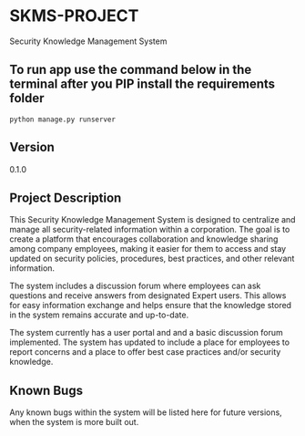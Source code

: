 # SKMS-PROJECT

Security Knowledge Management System
## To run app use the command below in the terminal after you PIP install the requirements folder
`python manage.py runserver`

## Version
0.1.0
## Project Description
This Security Knowledge Management System is designed to centralize and manage all security-related information within a corporation. The goal is to create a platform that encourages collaboration and knowledge sharing among company employees, making it easier for them to access and stay updated on security policies, procedures, best practices, and other relevant information.

The system includes a discussion forum where employees can ask questions and receive answers from designated Expert users. This allows for easy information exchange and helps ensure that the knowledge stored in the system remains accurate and up-to-date. 

The system currently has a user portal and and a basic discussion forum implemented.
The system has updated to include a place for employees to report concerns and a place to offer best case practices and/or security knowledge.
## Known Bugs
Any known bugs within the system will be listed here for future versions, when the system is more built out.
